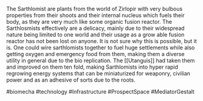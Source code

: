 
The Sarthlomist are plants from the world of Zirlopir with very bulbous properties from their shoots and their internal nucleus which fuels their body, as they are very much like some organic fusion reactor.  The Sarthlosmists effectively are a delicacy, mainly due to their widespread nature being limited to one world and their usage as a grow able fusion reactor has not been lost on anyone.  It is not sure why this is possible, but it is.  One could wire sarthlomists together to fuel huge settlements while also getting oxygen and emergency food from them, making them a diverse utility in general due to the bio replication. The [[Utanguis]] had taken them and improved on them ten fold, making Sarthlomists into hyper rapid regrowing energy systems that can be miniaturized for weaponry, civilian power and as an adhesive of sorts due to the roots.  

#biomecha 
#technology 
#Infrastructure 
#ProspectSpace 
#MediatorGestalt 
